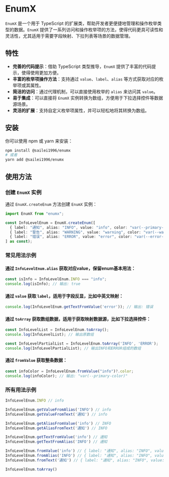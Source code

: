 # EnumX

`EnumX` 是一个用于 TypeScript 的扩展类，帮助开发者更便捷地管理和操作枚举类型的数据。`EnumX` 提供了一系列访问和操作枚举项的方法，使得代码更具可读性和灵活性，尤其适用于需要字段映射、下拉列表等场景的数据管理。

## 特性

- **完善的代码提示**：借助 TypeScript 类型推导，`EnumX` 提供了丰富的代码提示，使得使用更加方便。
- **丰富的枚举项操作方法**：支持通过 `value`、`label`、`alias` 等方式获取对应的枚举项或其属性。
- **简洁的访问**：通过代理机制，可以直接使用枚举的 `alias` 来访问其 `value`。
- **易于集成**：可以直接将 `EnumX` 实例转换为数组，方便用于下拉选择控件等数据源场景。
- **灵活的扩展**：支持自定义枚举项属性，并可以轻松地将其转换为数组。

## 安装

你可以使用 npm 或 yarn 来安装：

```bash
npm install @sailei1996/enumx
# 或者
yarn add @sailei1996/enumx
```

## 使用方法

### 创建 `EnumX` 实例

通过 `EnumX.createEnum` 方法创建 `EnumX` 实例：

```typescript
import EnumX from "enumx";

const InfoLevelEnum = EnumX.createEnum([
  { label: "通知", alias: "INFO", value: "info", color: "var(--primary-color)" },
  { label: "警告", alias: "WARNING", value: "warning", color: "var(--warning-color)" },
  { label: "错误", alias: "ERROR", value: "error", color: "var(--error-color)" },
] as const);
```

### 常见用法示例

#### 通过 `InfoLevelEnum.alias` 获取对应value，保留enum基本用法：

```typescript
const isInfo = InfoLevelEnum.INFO === "info";
console.log(isInfo); // 输出: true
```

#### 通过 `value` 获取 `label`，适用于字段反显，比如中英文映射：

```typescript
console.log(InfoLevelEnum.getTextFromValue('error')); // 输出: 错误
```

#### 通过 `toArray` 获取数组数据，适用于获取映射数据源，比如下拉选择控件：

```typescript
const InfoLevelList = InfoLevelEnum.toArray();
console.log(InfoLevelList); // 输出原数组

const InfoLevelPartialList = InfoLevelEnum.toArray('INFO', 'ERROR');
console.log(InfoLevelPartialList); // 输出INFO和ERROR组成的数组
```

#### 通过 `fromValue` 获取整条数据：

```typescript
const infoColor = InfoLevelEnum.fromValue("info")?.color;
console.log(infoColor); // 输出: "var(--primary-color)"
```

### 所有用法示例
```typescript
InfoLevelEnum.INFO // info

InfoLevelEnum.getValueFromAlias('INFO') // info
InfoLevelEnum.getValueFromText('通知') // info

InfoLevelEnum.getAliasFromValue('info') // INFO
InfoLevelEnum.getAliasFromText('通知') // INFO

InfoLevelEnum.getTextFromValue('info') // 通知
InfoLevelEnum.getTextFromAlias('INFO') // 通知

InfoLevelEnum.fromValue('info') // { label: "通知", alias: "INFO", value: "info", color: "var(--primary-color)" }
InfoLevelEnum.fromAlias('INFO') // { label: "通知", alias: "INFO", value: "info", color: "var(--primary-color)" }
InfoLevelEnum.fromText('通知') // { label: "通知", alias: "INFO", value: "info", color: "var(--primary-color)" }

InfoLevelEnum.toArray()
```
